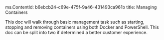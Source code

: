 ms.ContentId: b6ebcb24-c69e-475f-9a46-431493ca961b
title: Managing Containers



This doc will walk through basic management task such as starting, stopping and removing containers using both Docker and PowerShell. This doc can be split into two if determined a better customer experience.